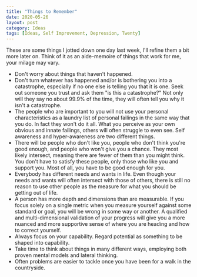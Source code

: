 ```yaml
---
title: "Things to Remember"
date: 2020-05-26
layout: post
category: Ideas
tags: [Ideas, Self Improvement, Depression, Twenty]
---
```

These are some things I jotted down one day last week, I'll refine them a bit more later on. Think of it as an aide-memoire of things that work for me, your milage may vary.
- Don't worry about things that haven't happened.
- Don't turn whatever has happened and/or is bothering you into a catastrophe, especially if no one else is telling you that it is one. Seek out someone you trust and ask them "is this a catastrophe?" Not only will they say no about 99.9% of the time, they will often tell you why it isn't a catastrophe.
- The people who are important to you will not use your personal characteristics as a laundry list of personal failings in the same way that you do. In fact they won't do it all. What you perceive as your own obvious and innate failings, others will often struggle to even see. Self awareness and hyper-awareness are two different things.
- There will be people who don't like you, people who don't think you're good enough, and people who won't give you a chance. They most likely intersect, meaning there are fewer of them than you might think. You don't have to satisfy these people, only those who like you and support you. Most of all, you have to be good enough for you.
- Everybody has different needs and wants in life. Even though your needs and wants will often intersect with those of others, there is still no reason to use other people as the measure for what you should be getting out of life.
- A person has more depth and dimensions than are measurable. If you focus solely on a single metric when you measure yourself against some standard or goal, you will be wrong in some way or another. A qualified and multi-dimensional validation of your progress will give you a more nuanced and more supportive sense of where you are heading and how to correct yourself.
- Always focus on your capability. Regard potential as something to be shaped into capability.
- Take time to think about things in many different ways, employing both proven mental models and lateral thinking.
- Often problems are easier to tackle once you have been for a walk in the countryside.
